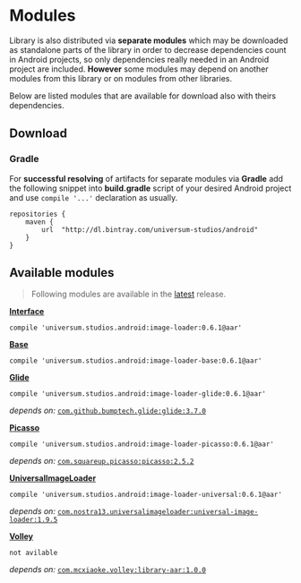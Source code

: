 Modules
===============

Library is also distributed via **separate modules** which may be downloaded as standalone parts of
the library in order to decrease dependencies count in Android projects, so only dependencies really
needed in an Android project are included. **However** some modules may depend on another modules
from this library or on modules from other libraries.

Below are listed modules that are available for download also with theirs dependencies.

## Download ##

### Gradle ###

For **successful resolving** of artifacts for separate modules via **Gradle** add the following snippet
into **build.gradle** script of your desired Android project and use `compile '...'` declaration
as usually.

    repositories {
        maven {
            url  "http://dl.bintray.com/universum-studios/android"
        }
    }

## Available modules ##
> Following modules are available in the [latest](https://github.com/universum-studios/android_image_loader/releases "Latest Releases page") release.

**[Interface](https://github.com/universum-studios/android_image_loader/tree/master/library/src/main)**

    compile 'universum.studios.android:image-loader:0.6.1@aar'

**[Base](https://github.com/universum-studios/android_image_loader/tree/master/library/src/base)**

    compile 'universum.studios.android:image-loader-base:0.6.1@aar'

**[Glide](https://github.com/universum-studios/android_image_loader/tree/master/library/src/glide)**

    compile 'universum.studios.android:image-loader-glide:0.6.1@aar'

_depends on:_
[`com.github.bumptech.glide:glide:3.7.0`](https://github.com/bumptech/glide)

**[Picasso](https://github.com/universum-studios/android_image_loader/tree/master/library/src/picasso)**

    compile 'universum.studios.android:image-loader-picasso:0.6.1@aar'

_depends on:_
[`com.squareup.picasso:picasso:2.5.2`](http://square.github.io/picasso/)

**[UniversalImageLoader](https://github.com/universum-studios/android_image_loader/tree/master/library/src/universal)**

    compile 'universum.studios.android:image-loader-universal:0.6.1@aar'

_depends on:_
[`com.nostra13.universalimageloader:universal-image-loader:1.9.5`](https://github.com/nostra13/Android-Universal-Image-Loader)

**[Volley](https://github.com/universum-studios/android_image_loader/tree/master/library/src/volley)**

    not avilable

_depends on:_
[`com.mcxiaoke.volley:library-aar:1.0.0`](http://developer.android.com/training/volley/index.html)


